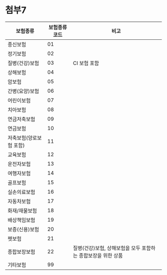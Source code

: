 # 첨부7

|보험종류|보험종류 코드|비고|
|---|---|---|
|종신보험|01| |
|정기보험|02| |
|질병(건강)보험|03|CI 보험 포함|
|상해보험|04| |
|암보험|05| |
|간병(요양)보험|06| |
|어린이보험|07| |
|치아보험|08| |
|연금저축보험|09| |
|연금보험|10| |
|저축보험(양로보험 포함)|11| |
|교육보험|12| |
|운전자보험|13| |
|여행자보험|14| |
|골프보험|15| |
|실손의료보험|16| |
|자동차보험|17| |
|화재/재물보험|18| |
|배상책임보험|19| |
|보증(신용)보험|20| |
|펫보험|21| |
|종합보장보험|22|질병(건강)보험, 상해보험을 모두 포함하는 종합보장을 위한 상품|
|기타보험|99| |

